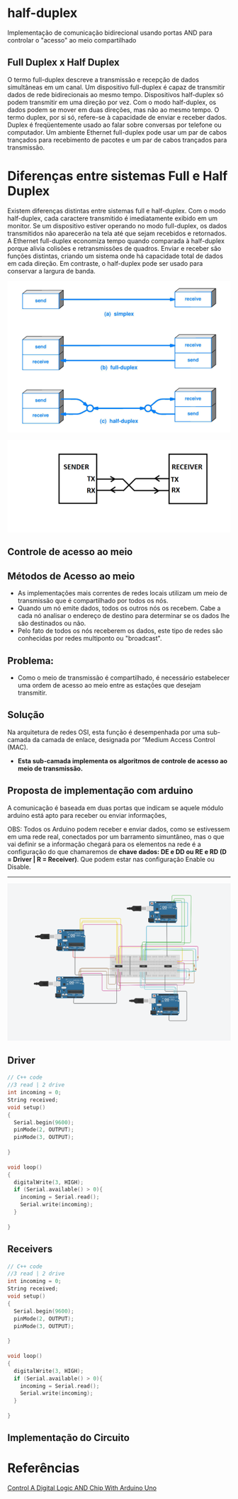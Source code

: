 # half-duplex
Implementação de comunicação bidirecional usando portas AND para controlar o "acesso" ao meio compartilhado

## Full Duplex x Half Duplex

O termo full-duplex descreve a transmissão e recepção de dados simultâneas em um canal. Um dispositivo full-duplex é capaz de transmitir dados de rede bidirecionais ao mesmo tempo. Dispositivos half-duplex só podem transmitir em uma direção por vez. Com o modo half-duplex, os dados podem se mover em duas direções, mas não ao mesmo tempo. O termo duplex, por si só, refere-se à capacidade de enviar e receber dados. Duplex é freqüentemente usado ao falar sobre conversas por telefone ou computador. Um ambiente Ethernet full-duplex pode usar um par de cabos trançados para recebimento de pacotes e um par de cabos trançados para transmissão.

# Diferenças entre sistemas Full e Half Duplex

Existem diferenças distintas entre sistemas full e half-duplex. Com o modo half-duplex, cada caractere transmitido é imediatamente exibido em um monitor. Se um dispositivo estiver operando no modo full-duplex, os dados transmitidos não aparecerão na tela até que sejam recebidos e retornados. A Ethernet full-duplex economiza tempo quando comparada à half-duplex porque alivia colisões e retransmissões de quadros. Enviar e receber são funções distintas, criando um sistema onde há capacidade total de dados em cada direção. Em contraste, o half-duplex pode ser usado para conservar a largura de banda.

![Untitled](images/Untitled.png)

![Untitled](images/Untitled%201.png)

## Controle de acesso ao meio

## Métodos de Acesso ao meio

- As implementações mais correntes de redes locais
  utilizam um meio de transmissão que é compartilhado
  por todos os nós.
- Quando um nó emite dados, todos os outros nós os
  recebem. Cabe a cada nó analisar o endereço de
  destino para determinar se os dados lhe são destinados
  ou não.
- Pelo fato de todos os nós receberem os dados, este tipo
  de redes são conhecidas por redes multiponto ou
  "broadcast".

## Problema:

- Como o meio de transmissão é compartilhado, é
  necessário estabelecer uma ordem de acesso ao meio
  entre as estações que desejam transmitir.

## Solução

Na arquitetura de redes OSI, esta função é desempenhada por uma sub-camada da camada de enlace, designada por “Medium Access Control (MAC).

- **Esta sub-camada implementa os algoritmos de controle de acesso ao meio de transmissão.**

## Proposta de implementação com arduino

A comunicação é baseada em duas portas que indicam se aquele módulo arduino está apto para receber ou enviar informações,

OBS: Todos os Arduino podem receber e enviar dados, como se estivessem em uma rede real, conectados por um barramento simuntâneo, mas o que vai definir se a informação chegará para os elementos na rede é a configuração do que chamaremos de **chave dados: DE e DD ou RE e RD (D = Driver | R = Receiver)**. Que podem estar nas configuração Enable ou Disable.

****

![Untitled](images/Untitled%202.png)

## Driver

```cpp
// C++ code
//3 read | 2 drive
int incoming = 0;
String received;
void setup()
{
  Serial.begin(9600);
  pinMode(2, OUTPUT);
  pinMode(3, OUTPUT);

}

void loop()
{
  digitalWrite(3, HIGH);
  if (Serial.available() > 0){
  	incoming = Serial.read();
    Serial.write(incoming);
  }

}
```

## Receivers

```cpp
// C++ code
//3 read | 2 drive
int incoming = 0;
String received;
void setup()
{
  Serial.begin(9600);
  pinMode(2, OUTPUT);
  pinMode(3, OUTPUT);

}

void loop()
{
  digitalWrite(3, HIGH);
  if (Serial.available() > 0){
  	incoming = Serial.read();
    Serial.write(incoming);
  }

}
```

## Implementação do Circuito

[](https://www.tinkercad.com/things/8uOCPVDmlSC-half-duplex)

# Referências

[Control A Digital Logic AND Chip With Arduino Uno](https://create.arduino.cc/projecthub/mariogianota/control-a-digital-logic-and-chip-with-arduino-uno-6d8602)
